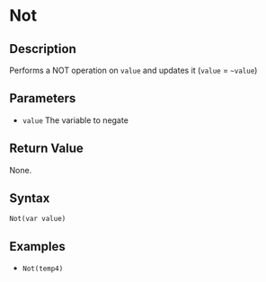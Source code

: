 # Not

## Description
Performs a NOT operation on `value` and updates it (`value` = `~value`)

## Parameters
- `value`
The variable to negate

## Return Value
None.

## Syntax
```Not(var value)```

## Examples
- ```Not(temp4)```
